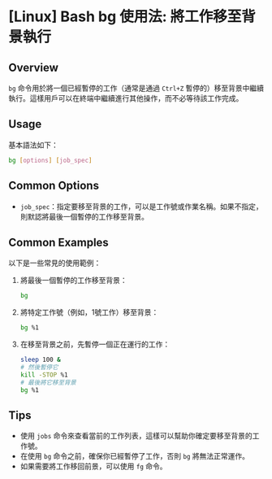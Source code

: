 # [Linux] Bash bg 使用法: 將工作移至背景執行

## Overview
`bg` 命令用於將一個已經暫停的工作（通常是通過 `Ctrl+Z` 暫停的）移至背景中繼續執行。這樣用戶可以在終端中繼續進行其他操作，而不必等待該工作完成。

## Usage
基本語法如下：
```bash
bg [options] [job_spec]
```

## Common Options
- `job_spec`：指定要移至背景的工作，可以是工作號或作業名稱。如果不指定，則默認將最後一個暫停的工作移至背景。

## Common Examples
以下是一些常見的使用範例：

1. 將最後一個暫停的工作移至背景：
   ```bash
   bg
   ```

2. 將特定工作號（例如，1號工作）移至背景：
   ```bash
   bg %1
   ```

3. 在移至背景之前，先暫停一個正在運行的工作：
   ```bash
   sleep 100 &
   # 然後暫停它
   kill -STOP %1
   # 最後將它移至背景
   bg %1
   ```

## Tips
- 使用 `jobs` 命令來查看當前的工作列表，這樣可以幫助你確定要移至背景的工作號。
- 在使用 `bg` 命令之前，確保你已經暫停了工作，否則 `bg` 將無法正常運作。
- 如果需要將工作移回前景，可以使用 `fg` 命令。